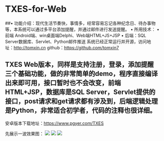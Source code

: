 # TXES-for-Web
##•	功能介绍：现代生活节奏快，事情多，经常容易忘记各种纪念日、待办事物等，本系统可以通过多平台添加提醒，并通过邮件进行发送提醒。
•	所用技术：
•	前端 Android端、win桌面端Delphi、Web端HTML+JS+JSP
•	后端：SQL Server数据库、Servlet、Python邮件推送
系统已经正常运行并开源，访问地址：http://tomxin.cn 
						  github：https://github.com/tomxin7

## TXES Web版本，同样是支持注册，登录，添加提醒三个基础功能，做的非常简单的demo，程序直接编译出来即可用，接口暂时也不会改变，前端HTML+JSP，数据库是SQL Server，Servlet提供的接口，post请求和get请求都有涉及到，后端逻辑处理是Python，非常适合初学者，代码的注释也很详细。 ##
安卓版本下载地址：https://www.pgyer.com/TXES

先展示一波效果图：
![](http://i.imgur.com/l2vxxzY.png)
![](http://i.imgur.com/O0MeGQB.png)
![](http://i.imgur.com/dout6cD.png)